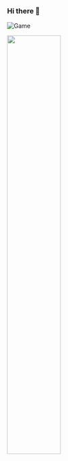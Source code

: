 ### Hi there 👋

![Game](https://lichess1.org/game/export/gif/black/ozsnbmZN.gif)

<img src="https://lichess1.org/game/export/gif/black/ozsnbmZN.gif" width="50%" height="50%"/>

<!--
**noakanois/noakanois** is a ✨ _special_ ✨ repository because its `README.md` (this file) appears on your GitHub profile.

Here are some ideas to get you started:

- 🔭 I’m currently working on ...
- 🌱 I’m currently learning ...
- 👯 I’m looking to collaborate on ...
- 🤔 I’m looking for help with ...
- 💬 Ask me about ...
- 📫 How to reach me: ...
- 😄 Pronouns: ...
- ⚡ Fun fact: ...
-->
